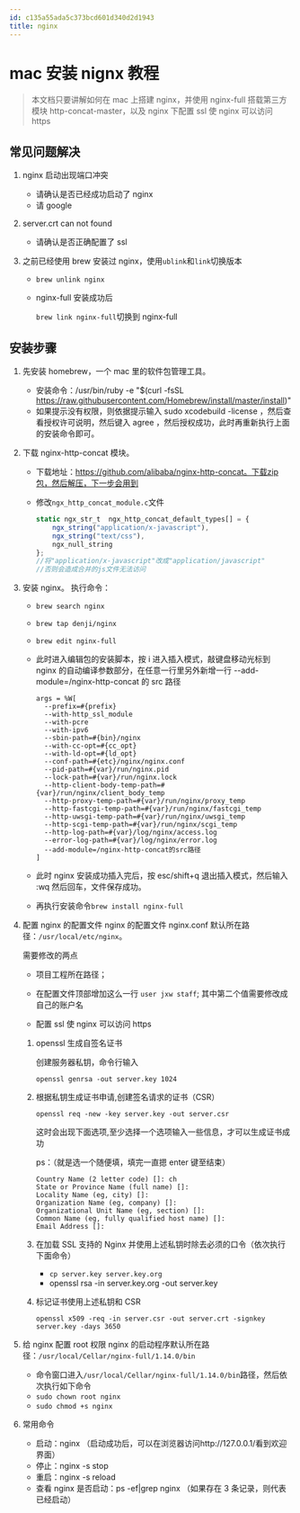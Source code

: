 ```yaml
---
id: c135a55ada5c373bcd601d340d2d1943
title: nginx
---
```


# mac 安装 nignx 教程

> 本文档只要讲解如何在 mac 上搭建 nginx，并使用 nginx-full 搭载第三方模块 http-concat-master，以及 nginx 下配置 ssl 使 nginx 可以访问 https

## 常见问题解决

1. nginx 启动出现端口冲突

   - 请确认是否已经成功启动了 nginx
   - 请 google

2. server.crt can not found

   - 请确认是否正确配置了 ssl

3. 之前已经使用 brew 安装过 nginx，使用`ublink`和`link`切换版本

   - `brew unlink nginx`

   - nginx-full 安装成功后

     `brew link nginx-full`切换到 nginx-full

## 安装步骤

1. 先安装 homebrew，一个 mac 里的软件包管理工具。

   - 安装命令：/usr/bin/ruby -e "\$(curl -fsSL https://raw.githubusercontent.com/Homebrew/install/master/install)"
   - 如果提示没有权限，则依据提示输入 sudo xcodebuild -license ，然后查看授权许可说明，然后键入 agree ，然后授权成功，此时再重新执行上面的安装命令即可。

2. 下载 nginx-http-concat 模块。

   - 下载地址：https://github.com/alibaba/nginx-http-concat。下载zip包，然后解压，下一步会用到

   - 修改`ngx_http_concat_module.c`文件

     ```js
     static ngx_str_t  ngx_http_concat_default_types[] = {
         ngx_string("application/x-javascript"),
         ngx_string("text/css"),
         ngx_null_string
     };
     //将"application/x-javascript"改成"application/javascript"
     //否则会造成合并的js文件无法访问
     ```

3. 安装 nginx。
   执行命令：

   - `brew search nginx`

   - `brew tap denji/nginx`

   - `brew edit nginx-full`

   - 此时进入编辑包的安装脚本，按 i 进入插入模式，敲键盘移动光标到 nginx 的自动编译参数部分，在任意一行里另外新增一行 --add-module=/nginx-http-concat 的 src 路径

     ```
     args = %W[
       --prefix=#{prefix}
       --with-http_ssl_module
       --with-pcre
       --with-ipv6
       --sbin-path=#{bin}/nginx
       --with-cc-opt=#{cc_opt}
       --with-ld-opt=#{ld_opt}
       --conf-path=#{etc}/nginx/nginx.conf
       --pid-path=#{var}/run/nginx.pid
       --lock-path=#{var}/run/nginx.lock
       --http-client-body-temp-path=#{var}/run/nginx/client_body_temp
       --http-proxy-temp-path=#{var}/run/nginx/proxy_temp
       --http-fastcgi-temp-path=#{var}/run/nginx/fastcgi_temp
       --http-uwsgi-temp-path=#{var}/run/nginx/uwsgi_temp
       --http-scgi-temp-path=#{var}/run/nginx/scgi_temp
       --http-log-path=#{var}/log/nginx/access.log
       --error-log-path=#{var}/log/nginx/error.log
       --add-module=/nginx-http-concat的src路径
     ]
     ```

   - 此时 nginx 安装成功插入完后，按 esc/shift+q 退出插入模式，然后输入 :wq 然后回车，文件保存成功。

   - 再执行安装命令`brew install nginx-full`

4. 配置 nginx 的配置文件
   nginx 的配置文件 nginx.conf 默认所在路径：`/usr/local/etc/nginx`。

   需要修改的两点

   - 项目工程所在路径；

   - 在配置文件顶部增加这么一行 `user jxw staff`; 其中第二个值需要修改成自己的账户名

   - 配置 ssl 使 nginx 可以访问 https

   1. openssl 生成自签名证书

      创建服务器私钥，命令行输入

      `openssl genrsa -out server.key 1024`

   2. 根据私钥生成证书申请,创建签名请求的证书（CSR）

      `openssl req -new -key server.key -out server.csr`

      这时会出现下面选项,至少选择一个选项输入一些信息，才可以生成证书成功

      ps：（就是选一个随便填，填完一直摁 enter 键至结束）

      ```
      Country Name (2 letter code) []: ch
      State or Province Name (full name) []:
      Locality Name (eg, city) []:
      Organization Name (eg, company) []:
      Organizational Unit Name (eg, section) []:
      Common Name (eg, fully qualified host name) []:
      Email Address []:
      ```

   3. 在加载 SSL 支持的 Nginx 并使用上述私钥时除去必须的口令（依次执行下面命令）

      - `cp server.key server.key.org`
      - openssl rsa -in server.key.org -out server.key

   4. 标记证书使用上述私钥和 CSR

      `openssl x509 -req -in server.csr -out server.crt -signkey server.key -days 3650`

5. 给 nginx 配置 root 权限
   nginx 的启动程序默认所在路径：`/usr/local/Cellar/nginx-full/1.14.0/bin`

   - 命令窗口进入`/usr/local/Cellar/nginx-full/1.14.0/bin`路径，然后依次执行如下命令
   - `sudo chown root nginx`
   - `sudo chmod +s nginx`

6. 常用命令
   - 启动：nginx （启动成功后，可以在浏览器访问http://127.0.0.1/看到欢迎界面）
   - 停止：nginx -s stop
   - 重启：nginx -s reload
   - 查看 nginx 是否启动：ps -ef|grep nginx （如果存在 3 条记录，则代表已经启动）
